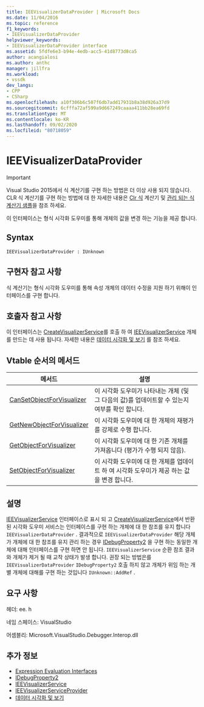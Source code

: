 ```yaml
---
title: IEEVisualizerDataProvider | Microsoft Docs
ms.date: 11/04/2016
ms.topic: reference
f1_keywords:
- IEEVisualizerDataProvider
helpviewer_keywords:
- IEEVisualizerDataProvider interface
ms.assetid: 5fdfe6e3-b94e-4edb-acc5-41d8773d8ca5
author: acangialosi
ms.author: anthc
manager: jillfra
ms.workload:
- vssdk
dev_langs:
- CPP
- CSharp
ms.openlocfilehash: a10f306b6c507f6db7add17931b8a38d926a37d9
ms.sourcegitcommit: 6cfffa72af599a9d667249caaaa411bb28ea69fd
ms.translationtype: MT
ms.contentlocale: ko-KR
ms.lasthandoff: 09/02/2020
ms.locfileid: "80718059"
---
```

# <a name="ieevisualizerdataprovider"></a>IEEVisualizerDataProvider
> [!IMPORTANT]
> Visual Studio 2015에서 식 계산기를 구현 하는 방법은 더 이상 사용 되지 않습니다. CLR 식 계산기를 구현 하는 방법에 대 한 자세한 내용은 [Clr 식](https://github.com/Microsoft/ConcordExtensibilitySamples/wiki/CLR-Expression-Evaluators) 계산기 및 [관리 되는 식 계산기 샘플](https://github.com/Microsoft/ConcordExtensibilitySamples/wiki/Managed-Expression-Evaluator-Sample)을 참조 하세요.

 이 인터페이스는 형식 시각화 도우미를 통해 개체의 값을 변경 하는 기능을 제공 합니다.

## <a name="syntax"></a>Syntax

```
IEEVisualizerDataProvider : IUnknown
```

## <a name="notes-for-implementers"></a>구현자 참고 사항
 식 계산기는 형식 시각화 도우미를 통해 속성 개체의 데이터 수정을 지원 하기 위해이 인터페이스를 구현 합니다.

## <a name="notes-for-callers"></a>호출자 참고 사항
 이 인터페이스는 [CreateVisualizerService](../../../extensibility/debugger/reference/ieevisualizerserviceprovider-createvisualizerservice.md)를 호출 하 여 [IEEVisualizerService](../../../extensibility/debugger/reference/ieevisualizerservice.md) 개체를 만드는 데 사용 됩니다. 자세한 내용은 [데이터 시각화 및 보기](../../../extensibility/debugger/visualizing-and-viewing-data.md) 를 참조 하세요.

## <a name="methods-in-vtable-order"></a>Vtable 순서의 메서드

|메서드|설명|
|------------|-----------------|
|[CanSetObjectForVisualizer](../../../extensibility/debugger/reference/ieevisualizerdataprovider-cansetobjectforvisualizer.md)|이 시각화 도우미가 나타내는 개체 (및 그 다음의 값)를 업데이트할 수 있는지 여부를 확인 합니다.|
|[GetNewObjectForVisualizer](../../../extensibility/debugger/reference/ieevisualizerdataprovider-getnewobjectforvisualizer.md)|이 시각화 도우미에 대 한 개체의 재평가를 강제로 수행 합니다.|
|[GetObjectForVisualizer](../../../extensibility/debugger/reference/ieevisualizerdataprovider-getobjectforvisualizer.md)|이 시각화 도우미에 대 한 기존 개체를 가져옵니다 (평가가 수행 되지 않음).|
|[SetObjectForVisualizer](../../../extensibility/debugger/reference/ieevisualizerdataprovider-setobjectforvisualizer.md)|이 시각화 도우미에 대 한 개체를 업데이트 하 여 시각화 도우미가 제공 하는 값을 변경 합니다.|

## <a name="remarks"></a>설명
 [IEEVisualizerService](../../../extensibility/debugger/reference/ieevisualizerservice.md) 인터페이스로 표시 되 고 [CreateVisualizerService](../../../extensibility/debugger/reference/ieevisualizerserviceprovider-createvisualizerservice.md)에서 반환 된 시각화 도우미 서비스는 인터페이스를 구현 하는 개체에 대 한 참조를 유지 합니다 `IEEVisualizerDataProvider` . 결과적으로 `IEEVisualizerDataProvider` 해당 개체가 개체에 대 한 참조를 유지 관리 하는 경우 [IDebugProperty2](../../../extensibility/debugger/reference/idebugproperty2.md) 을 구현 하는 동일한 개체에 대해 인터페이스를 구현 하면 안 됩니다. `IEEVisualizerService` 순환 참조 결과와 개체가 제거 될 때 교착 상태가 발생 합니다. 권장 되는 방법은를 `IEEVisualizerDataProvider` `IDebugProperty2` 호출 하지 않고 개체가 위임 하는 개별 개체에 대해를 구현 하는 것입니다 `IUnknown::AddRef` .

## <a name="requirements"></a>요구 사항
 헤더: ee. h

 네임 스페이스: VisualStudio

 어셈블리: Microsoft.VisualStudio.Debugger.Interop.dll

## <a name="see-also"></a>추가 정보
- [Expression Evaluation Interfaces](../../../extensibility/debugger/reference/expression-evaluation-interfaces.md)
- [IDebugProperty2](../../../extensibility/debugger/reference/idebugproperty2.md)
- [IEEVisualizerService](../../../extensibility/debugger/reference/ieevisualizerservice.md)
- [IEEVisualizerServiceProvider](../../../extensibility/debugger/reference/ieevisualizerserviceprovider.md)
- [데이터 시각화 및 보기](../../../extensibility/debugger/visualizing-and-viewing-data.md)

